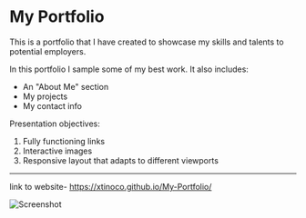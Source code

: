 # My Portfolio

This is a portfolio that I have created to showcase my skills and talents to potential employers.

In this portfolio I sample some of my best work. It also includes:

* An "About Me" section
* My projects
* My contact info

Presentation objectives:
1. Fully functioning links
2. Interactive images
3. Responsive layout that adapts to different viewports

---     

link to website- https://xtinoco.github.io/My-Portfolio/

![Screenshot](/Screenshot.png")

